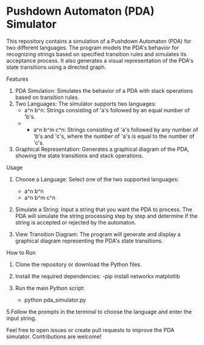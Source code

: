 # Pushdown Automaton (PDA) Simulator

This repository contains a simulation of a Pushdown Automaton (PDA) for two different languages. The program models the PDA's behavior for recognizing strings based on specified transition rules and simulates its acceptance process. It also generates a visual representation of the PDA's state transitions using a directed graph.

Features
1. PDA Simulation: Simulates the behavior of a PDA with stack operations based on transition rules.
2. Two Languages: The simulator supports two languages:
    - a^n b^n: Strings consisting of 'a's followed by an equal number of 'b's.
    - - a^n b^m c^n: Strings consisting of 'a's followed by any number of 'b's and 'c's, where the number of 'a's is equal to the number of 'c's.
3. Graphical Representation: Generates a graphical diagram of the PDA, showing the state transitions and stack operations.

Usage
1. Choose a Language: Select one of the two supported languages:
    - a^n b^n
    - a^n b^m c^n

2. Simulate a String: Input a string that you want the PDA to process. The PDA will simulate the string processing step by step and determine if the string is accepted or rejected by the automaton.

3. View Transition Diagram: The program will generate and display a graphical diagram representing the PDA's state transitions.

How to Run
1. Clone the repository or download the Python files.
2. Install the required dependencies:
    -pip install networkx matplotlib
   
4. Run the main Python script:
    - python pda_simulator.py
      
5.Follow the prompts in the terminal to choose the language and enter the input string.


Feel free to open issues or create pull requests to improve the PDA simulator. Contributions are welcome!
